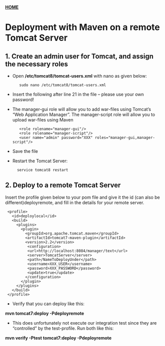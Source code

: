 [**HOME**](../index.md)



# Deployment with Maven on a remote Tomcat Server


## 1. Create an admin user for Tomcat, and assign the necessary roles

* Open **/etc/tomcat8/tomcat-users.xml** with nano as given below:

         sudo nano /etc/tomcat8/tomcat-users.xml

* Insert the following after line 21 in the file – please use your own password!
* The manager-gui role will allow you to add war-files using Tomcat’s  “Web Application Manager”. The manager-script role will allow you to upload war-files using Maven

         <role rolename="manager-gui"/>
         <role rolename="manager-script"/>
         <user name="admin" password="XXX" roles="manager-gui,manager-script"/>

* Save the file
* Restart the Tomcat Server:   

        service tomcat8 restart



## 2. Deploy to a remote Tomcat Server

Insert the profile given below to your pom file and give it the id (can also be different)deployremote, and fill in the details for your remote server.

     <profile>
       <id>deploylocal</id>
       <build>
         <plugins>
           <plugin>  
             <groupId>org.apache.tomcat.maven</groupId>
             <artifactId>tomcat7-maven-plugin</artifactId>
             <version>2.2</version>
              <configuration>
              <url>http://localhost:8084/manager/text</url>
              <server>TomcatServer</server>
              <path>/NameToDeployUnder</path>
              <username>XXX_USER</username>
              <password>XXX_PASSWORD</password>
              <update>true</update>
             </configuration>
           </plugin>
         </plugins>
       </build>
     </profile>


* Verify that you can deploy like this: 

**mvn tomcat7:deploy -Pdeployremote**

* This does unfortunately not execute our integration test since they are “controlled” by the test-profile. Run both like this: 

**mvn verify -Ptest tomcat7:deploy -Pdeployremote**

